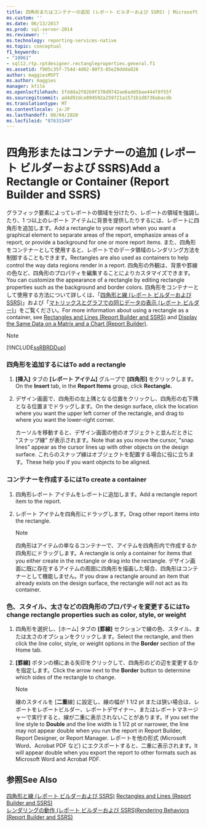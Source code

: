 ```yaml
---
title: 四角形またはコンテナーの追加 (レポート ビルダーおよび SSRS) | Microsoft Docs
ms.custom: ''
ms.date: 06/13/2017
ms.prod: sql-server-2014
ms.reviewer: ''
ms.technology: reporting-services-native
ms.topic: conceptual
f1_keywords:
- "10061"
- sql12.rtp.rptdesigner.rectangleproperties.general.f1
ms.assetid: f905c35f-754d-4d02-80f3-85e29ddda826
author: maggiesMSFT
ms.author: maggies
manager: kfile
ms.openlocfilehash: 5fddda2f02b9f370d9742ae6add5bae444f8f55f
ms.sourcegitcommit: ad4d92dce894592a259721a1571b1d8736abacdb
ms.translationtype: MT
ms.contentlocale: ja-JP
ms.lasthandoff: 08/04/2020
ms.locfileid: "87631549"
---
```

# <a name="add-a-rectangle-or-container-report-builder-and-ssrs"></a><span data-ttu-id="47b39-102">四角形またはコンテナーの追加 (レポート ビルダーおよび SSRS)</span><span class="sxs-lookup"><span data-stu-id="47b39-102">Add a Rectangle or Container (Report Builder and SSRS)</span></span>
  <span data-ttu-id="47b39-103">グラフィック要素によってレポートの領域を分けたり、レポートの領域を強調したり、1 つ以上のレポート アイテムに背景を提供したりするには、レポートに四角形を追加します。</span><span class="sxs-lookup"><span data-stu-id="47b39-103">Add a rectangle to your report when you want a graphical element to separate areas of the report, emphasize areas of a report, or provide a background for one or more report items.</span></span> <span data-ttu-id="47b39-104">また、四角形をコンテナーとして使用すると、レポートでのデータ領域のレンダリング方法を制御することもできます。</span><span class="sxs-lookup"><span data-stu-id="47b39-104">Rectangles are also used as containers to help control the way data regions render in a report.</span></span> <span data-ttu-id="47b39-105">四角形の外観は、背景や罫線の色など、四角形のプロパティを編集することによりカスタマイズできます。</span><span class="sxs-lookup"><span data-stu-id="47b39-105">You can customize the appearance of a rectangle by editing rectangle properties such as the background and border colors.</span></span> <span data-ttu-id="47b39-106">四角形をコンテナーとして使用する方法について詳しくは、「[四角形と線 &#40;レポート ビルダーおよび SSRS&#41;](rectangles-and-lines-report-builder-and-ssrs.md)」および「[マトリックスとグラフでの同じデータの表示 &#40;レポート ビルダー&#41;](display-the-same-data-on-a-matrix-and-a-chart-report-builder.md)」をご覧ください。</span><span class="sxs-lookup"><span data-stu-id="47b39-106">For more information about using a rectangle as a container, see [Rectangles and Lines &#40;Report Builder and SSRS&#41;](rectangles-and-lines-report-builder-and-ssrs.md) and [Display the Same Data on a Matrix and a Chart &#40;Report Builder&#41;](display-the-same-data-on-a-matrix-and-a-chart-report-builder.md).</span></span>  
  
> [!NOTE]  
>  [!INCLUDE[ssRBRDDup](../../includes/ssrbrddup-md.md)]  
  
### <a name="to-add-a-rectangle"></a><span data-ttu-id="47b39-107">四角形を追加するには</span><span class="sxs-lookup"><span data-stu-id="47b39-107">To add a rectangle</span></span>  
  
1.  <span data-ttu-id="47b39-108">**[挿入]** タブの **[レポート アイテム]** グループで **[四角形]** をクリックします。</span><span class="sxs-lookup"><span data-stu-id="47b39-108">On the **Insert** tab, in the **Report Items** group, click **Rectangle.**</span></span>  
  
2.  <span data-ttu-id="47b39-109">デザイン画面で、四角形の左上隅となる位置をクリックし、四角形の右下隅となる位置までドラッグします。</span><span class="sxs-lookup"><span data-stu-id="47b39-109">On the design surface, click the location where you want the upper left corner of the rectangle, and drag to where you want the lower-right corner.</span></span>  
  
     <span data-ttu-id="47b39-110">カーソルを移動すると、デザイン画面の他のオブジェクトと並んだときに "スナップ線" が表示されます。</span><span class="sxs-lookup"><span data-stu-id="47b39-110">Note that as you move the cursor, "snap lines" appear as the cursor lines up with other objects on the design surface.</span></span> <span data-ttu-id="47b39-111">これらのスナップ線はオブジェクトを配置する場合に役に立ちます。</span><span class="sxs-lookup"><span data-stu-id="47b39-111">These help you if you want objects to be aligned.</span></span>  
  
### <a name="to-create-a-container"></a><span data-ttu-id="47b39-112">コンテナーを作成するには</span><span class="sxs-lookup"><span data-stu-id="47b39-112">To create a container</span></span>  
  
1.  <span data-ttu-id="47b39-113">四角形レポート アイテムをレポートに追加します。</span><span class="sxs-lookup"><span data-stu-id="47b39-113">Add a rectangle report item to the report.</span></span>  
  
2.  <span data-ttu-id="47b39-114">レポート アイテムを四角形にドラッグします。</span><span class="sxs-lookup"><span data-stu-id="47b39-114">Drag other report items into the rectangle.</span></span>  
  
    > [!NOTE]  
    >  <span data-ttu-id="47b39-115">四角形はアイテムの単なるコンテナーで、アイテムを四角形内で作成するか四角形にドラッグします。</span><span class="sxs-lookup"><span data-stu-id="47b39-115">A rectangle is only a container for items that you either create in the rectangle or drag into the rectangle.</span></span> <span data-ttu-id="47b39-116">デザイン画面に既に存在するアイテムの周囲に四角形を描画した場合、四角形はコンテナーとして機能しません。</span><span class="sxs-lookup"><span data-stu-id="47b39-116">If you draw a rectangle around an item that already exists on the design surface, the rectangle will not act as its container.</span></span>  
  
### <a name="to-change-rectangle-properties-such-as-color-style-or-weight"></a><span data-ttu-id="47b39-117">色、スタイル、太さなどの四角形のプロパティを変更するには</span><span class="sxs-lookup"><span data-stu-id="47b39-117">To change rectangle properties such as color, style, or weight</span></span>  
  
1.  <span data-ttu-id="47b39-118">四角形を選択し、[ホーム] タブの **[罫線]** セクションで線の色、スタイル、または太さのオプションをクリックします。</span><span class="sxs-lookup"><span data-stu-id="47b39-118">Select the rectangle, and then click the line color, style, or weight options in the **Border** section of the Home tab.</span></span>  
  
2.  <span data-ttu-id="47b39-119">**[罫線]** ボタンの横にある矢印をクリックして、四角形のどの辺を変更するかを指定します。</span><span class="sxs-lookup"><span data-stu-id="47b39-119">Click the arrow next to the **Border** button to determine which sides of the rectangle to change.</span></span>  
  
    > [!NOTE]  
    >  <span data-ttu-id="47b39-120">線のスタイルを [**二重**線] に設定し、線の幅が 1 1/2 pt または狭い場合は、レポートをレポートビルダー、レポートデザイナー、またはレポートマネージャーで実行すると、線が二重に表示されないことがあります。</span><span class="sxs-lookup"><span data-stu-id="47b39-120">If you set the line style to **Double** and the line width is 1 1/2 pt or narrower, the line may not appear double when you run the report in Report Builder, Report Designer, or Report Manager.</span></span> <span data-ttu-id="47b39-121">レポートを他の形式 (Microsoft Word、Acrobat PDF など) にエクスポートすると、二重に表示されます。</span><span class="sxs-lookup"><span data-stu-id="47b39-121">It will appear double when you export the report to other formats such as Microsoft Word and Acrobat PDF.</span></span>  
  
## <a name="see-also"></a><span data-ttu-id="47b39-122">参照</span><span class="sxs-lookup"><span data-stu-id="47b39-122">See Also</span></span>  
 <span data-ttu-id="47b39-123">[四角形と線 &#40;レポート ビルダーおよび SSRS&#41;](rectangles-and-lines-report-builder-and-ssrs.md) </span><span class="sxs-lookup"><span data-stu-id="47b39-123">[Rectangles and Lines &#40;Report Builder and SSRS&#41;](rectangles-and-lines-report-builder-and-ssrs.md) </span></span>  
 [<span data-ttu-id="47b39-124">レンダリングの動作 &#40;レポート ビルダーおよび SSRS&#41;</span><span class="sxs-lookup"><span data-stu-id="47b39-124">Rendering Behaviors &#40;Report Builder  and SSRS&#41;</span></span>](rendering-behaviors-report-builder-and-ssrs.md)  
  
  

